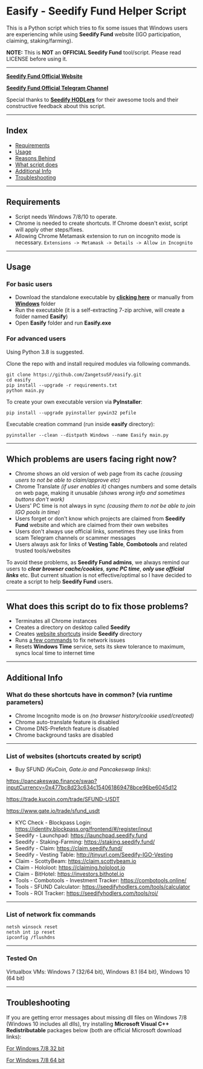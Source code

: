 # Easify - Seedify Fund Helper Script

This is a Python script which tries to fix some issues that Windows users are experiencing while using **Seedify Fund** website (IGO participation, claiming, staking/farming).

**NOTE:** This is **NOT** an **OFFICIAL Seedify Fund** tool/script. Please read LICENSE before using it.

------

[**Seedify Fund Official Website**](https://launchpad.seedify.fund/)

[**Seedify Fund Official Telegram Channel**](https://t.me/seedifyfundofficial)

Special thanks to [**Seedify HODLers**](https://t.me/SeedifyHODLers) for their awesome tools and their constructive feedback about this script.

------
## Index

* [Requirements](#requirements)
* [Usage](#usage)
* [Reasons Behind](#which-problems-are-users-facing-right-now)
* [What script does](#what-does-this-script-do-to-fix-those-problems)
* [Additional Info](#additional-info)
* [Troubleshooting](#troubleshooting)

------
## Requirements

* Script needs Windows 7/8/10 to operate.
* Chrome is needed to create shortcuts. If Chrome doesn't exist, script will apply other steps/fixes.
* Allowing Chrome Metamask extension to run on incognito mode is necessary. `Extensions -> Metamask -> Details -> Allow in Incognito`

------
## Usage

### For basic users

* Download the standalone executable by [**clicking here**](https://github.com/ZangetsuSF/easify/raw/main/Windows/Easify.exe) or manually from [**Windows**](https://github.com/ZangetsuSF/easify/tree/main/Windows) folder
* Run the executable (it is a self-extracting 7-zip archive, will create a folder named **Easify**)
* Open **Easify** folder and run **Easify.exe**

### For advanced users

Using Python 3.8 is suggested.

Clone the repo with and install required modules via following commands.

```
git clone https://github.com/ZangetsuSF/easify.git
cd easify
pip install --upgrade -r requirements.txt
python main.py
```

To create your own executable version via **PyInstaller**:
```
pip install --upgrade pyinstaller pywin32 pefile
```

Executable creation command (run inside **easify** directory):
```
pyinstaller --clean --distpath Windows --name Easify main.py
```

------
## Which problems are users facing right now?
* Chrome shows an old version of web page from its cache _(causing users to not be able to claim/approve etc)_
* Chrome Translate _(if user enables it)_ changes numbers and some details on web page, making it unusable _(shows wrong info and sometimes buttons don't work)_
* Users' PC time is not always in sync _(causing them to not be able to join IGO pools in time)_
* Users forget or don't know which projects are claimed from **Seedify Fund** website and which are claimed from their own websites
* Users don't always use official links, sometimes they use links from scam Telegram channels or scammer messages
* Users always ask for links of **Vesting Table**, **Combotools** and related trusted tools/websites

To avoid these problems, as **Seedify Fund admins**, we always remind our users to ***clear browser cache/cookies***, ***sync PC time***, ***only use official links*** etc.
But current situation is not effective/optimal so I have decided to create a script to help **Seedify Fund** users.

------
## What does this script do to fix those problems?
* Terminates all Chrome instances
* Creates a directory on desktop called **Seedify**
* Creates [website shortcuts](#list-of-websites-shortcuts-created-by-script) inside **Seedify** directory
* Runs [a few commands](#list-of-network-fix-commands) to fix network issues
* Resets **Windows Time** service, sets its skew tolerance to maximum, syncs local time to internet time

------
## Additional Info

### What do these shortcuts have in common? (via runtime parameters)
* Chrome Incognito mode is on _(no browser history/cookie used/created)_
* Chrome auto-translate feature is disabled
* Chrome DNS-Prefetch feature is disabled
* Chrome background tasks are disabled

------
### List of websites (shortcuts created by script)
* Buy SFUND _(KuCoin, Gate.io and Pancakeswap links)_:

https://pancakeswap.finance/swap?inputCurrency=0x477bc8d23c634c154061869478bce96be6045d12

https://trade.kucoin.com/trade/SFUND-USDT

https://www.gate.io/trade/sfund_usdt

* KYC Check - Blockpass Login:
https://identity.blockpass.org/frontend/#/register/input
* Seedify - Launchpad:
https://launchpad.seedify.fund
* Seedify - Staking-Farming:
https://staking.seedify.fund/
* Seedify - Claim:
https://claim.seedify.fund/
* Seedify - Vesting Table:
http://tinyurl.com/Seedify-IGO-Vesting
* Claim - ScottyBeam:
https://claim.scottybeam.io
* Claim - Hololoot:
https://claiming.hololoot.io
* Claim - BitHotel:
https://investors.bithotel.io
* Tools - Combotools - Investment Tracker:
https://combotools.online/
* Tools - SFUND Calculator:
https://seedifyhodlers.com/tools/calculator
* Tools - ROI Tracker:
https://seedifyhodlers.com/tools/roi/

------
### List of network fix commands
```
netsh winsock reset
netsh int ip reset
ipconfig /flushdns
```

------
### Tested On

Virtualbox VMs: Windows 7 (32/64 bit), Windows 8.1 (64 bit), Windows 10 (64 bit)

------
## Troubleshooting

If you are getting error messages about missing dll files on Windows 7/8 (Windows 10 includes all dlls), try installing **Microsoft Visual C++ Redistributable** packages below (both are official Microsoft download links):

[For Windows 7/8 32 bit](https://aka.ms/vs/17/release/vc_redist.x86.exe)

[For Windows 7/8 64 bit](https://aka.ms/vs/17/release/vc_redist.x64.exe)
